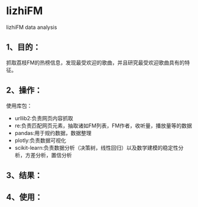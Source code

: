 # lizhiFM
lizhiFM data analysis
## 1、目的：
抓取荔枝FM的热榜信息，发现最受欢迎的歌曲，并且研究最受欢迎歌曲具有的特征。
## 2、操作：
使用库包：
* urllib2:负责网页内容抓取
* re:负责匹配网页元素，抽取诸如FM列表，FM作者，收听量，播放量等的数据
* pandas:用于规约数据，数据整理
* plotly:负责数据可视化
* scikit-learn:负责数据分析（决策树，线性回归）以及数学建模的稳定性分析，方差分析，置信分析
## 3、结果：

## 4、使用：

